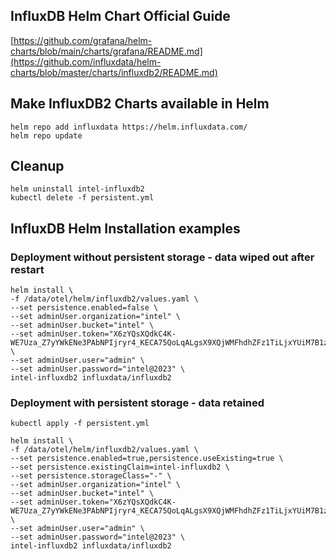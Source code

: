 ## InfluxDB Helm Chart Official Guide
[https://github.com/grafana/helm-charts/blob/main/charts/grafana/README.md](https://github.com/influxdata/helm-charts/blob/master/charts/influxdb2/README.md)

## Make InfluxDB2 Charts available in Helm 
```
helm repo add influxdata https://helm.influxdata.com/
helm repo update
```
## Cleanup
```
helm uninstall intel-influxdb2
kubectl delete -f persistent.yml
```

## InfluxDB Helm Installation examples

### Deployment without persistent storage - data wiped out after restart
```
helm install \
-f /data/otel/helm/influxdb2/values.yaml \
--set persistence.enabled=false \
--set adminUser.organization="intel" \
--set adminUser.bucket="intel" \
--set adminUser.token="X6zYQsXQdkC4K-WE7Uza_Z7yYWkENe3PAbNPIjryr4_KECA75QoLqALgsX9XQjWMFhdhZFz1TiLjxYUiM7B1zw==" \
--set adminUser.user="admin" \
--set adminUser.password="intel@2023" \
intel-influxdb2 influxdata/influxdb2
```

### Deployment with persistent storage - data retained
```
kubectl apply -f persistent.yml
```
```
helm install \
-f /data/otel/helm/influxdb2/values.yaml \
--set persistence.enabled=true,persistence.useExisting=true \
--set persistence.existingClaim=intel-influxdb2 \
--set persistence.storageClass="-" \
--set adminUser.organization="intel" \
--set adminUser.bucket="intel" \
--set adminUser.token="X6zYQsXQdkC4K-WE7Uza_Z7yYWkENe3PAbNPIjryr4_KECA75QoLqALgsX9XQjWMFhdhZFz1TiLjxYUiM7B1zw==" \
--set adminUser.user="admin" \
--set adminUser.password="intel@2023" \
intel-influxdb2 influxdata/influxdb2
```
